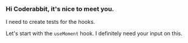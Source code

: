 ### Hi Coderabbit, it's nice to meet you.

I need to create tests for the hooks.

Let's start with the `useMoment` hook.
I definitely need your input on this.
